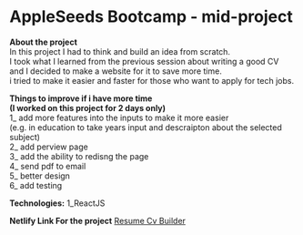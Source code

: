 # AppleSeeds Bootcamp - mid-project 

**About the project** <br />
In this project I had to think and build an idea from scratch.  <br />
I took what I learned from the previous session about writing a good CV  <br />
and I decided to make a website for it to save more time.  <br />
i tried to make it easier and faster for those who want to apply for tech jobs.  <br />


**Things to improve if i have more time <br />
(I worked on this project for 2 days only)** <br />
1_ add more features into the inputs to make it more easier <br />
(e.g. in education to take years input and descraipton about the selected subject) <br />
2_ add perview page <br />
3_ add the ability to redisng the page <br />
4_ send pdf to email <br />
5_ better design <br />
6_ add testing <br />


**Technologies:**
1_ReactJS <br />
 
 
**Netlify Link For the project**
[Resume Cv Builder](https://resume-cv-builder.netlify.app/)
